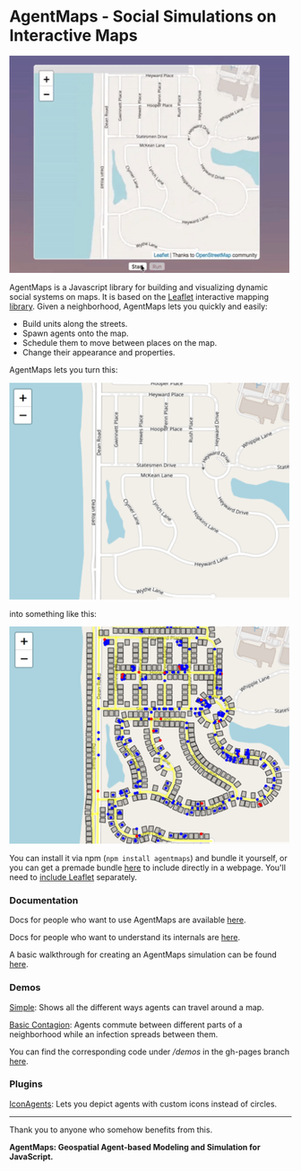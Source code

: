 # AgentMaps - Social Simulations on Interactive Maps

<img src="resources/agentgif.gif" width="500" height="387" />

AgentMaps is a Javascript library for building and visualizing dynamic social systems on maps.
It is based on the [Leaflet](https://leafletjs.com/) interactive mapping [library](https://github.com/Leaflet/Leaflet).
Given a neighborhood, AgentMaps lets you quickly and easily:

* Build units along the streets.
* Spawn agents onto the map.
* Schedule them to move between places on the map.
* Change their appearance and properties.

AgentMaps lets you turn this:

<img src="resources/noagentmaps.png" width="500" height="387" />

into something like this:

<img src="resources/agentmaps.png" width="500" height="387" />

You can install it via npm (`npm install agentmaps`) and bundle it yourself, or you can get a premade bundle [here](https://unpkg.com/agentmaps@2/site/dist/agentmaps.js) to include directly in a webpage. 
You'll need to [include Leaflet](https://leafletjs.com/download.html) separately.

### Documentation

Docs for people who want to use AgentMaps are available [here](https://noncomputable.github.io/AgentMaps/docs/index.html).

Docs for people who want to understand its internals are [here](https://noncomputable.github.io/AgentMaps/devdocs/index.html).

A basic walkthrough for creating an AgentMaps simulation can be found [here](https://noncomputable.github.io/AgentMaps/docs/tutorial-quickstart.html). 

### Demos

[Simple](https://noncomputable.github.io/AgentMaps/demos/simple/simple.html): Shows all the different ways agents can travel around a map.

[Basic Contagion](https://noncomputable.github.io/AgentMaps/demos/basic_contagion/basic_contagion.html): Agents commute between different parts of a neighborhood while an infection spreads between them.

You can find the corresponding code under _/demos_ in the gh-pages branch [here](https://github.com/noncomputable/AgentMaps/tree/gh-pages/demos).

### Plugins

[IconAgents](https://github.com/noncomputable/AgentMaps-IconAgents): Lets you depict agents with custom icons instead of circles. 

---

Thank you to anyone who somehow benefits from this.

**AgentMaps: Geospatial Agent-based Modeling and Simulation for JavaScript.**
